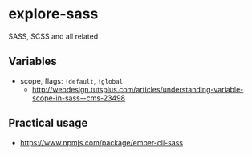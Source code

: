 # explore-sass

SASS, SCSS and all related

## Variables

* scope, flags: `!default`, `!global`
  * http://webdesign.tutsplus.com/articles/understanding-variable-scope-in-sass--cms-23498

## Practical usage

* https://www.npmjs.com/package/ember-cli-sass
